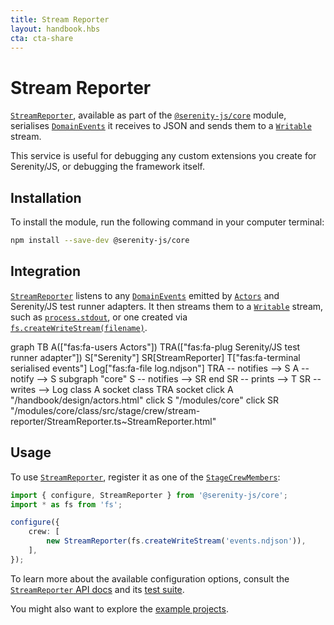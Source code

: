 ```yaml
---
title: Stream Reporter
layout: handbook.hbs
cta: cta-share
---
```

# Stream Reporter

[`StreamReporter`](/modules/core/class/src/stage/crew/stream-reporter/StreamReporter.ts~StreamReporter.html), available as part of the [`@serenity-js/core`](/modules/core) module, serialises [`DomainEvents`](/modules/core/class/src/events/DomainEvent.ts~DomainEvent.html) it receives to JSON and sends them to a [`Writable`](https://nodejs.org/docs/latest-v14.x/api/stream.html#stream_writable_streams) stream.

This service is useful for debugging any custom extensions you create for Serenity/JS, or debugging the framework itself.

## Installation

To install the module, run the following command in your computer terminal:

```bash
npm install --save-dev @serenity-js/core
```

## Integration

[`StreamReporter`](/modules/core/class/src/stage/crew/stream-reporter/StreamReporter.ts~StreamReporter.html) listens to any [`DomainEvents`](/modules/core/identifiers.html#events) emitted by [`Actors`](/handbook/design/actors.html) and Serenity/JS test runner adapters. It then streams them to a [`Writable`](https://nodejs.org/docs/latest-v14.x/api/stream.html#stream_writable_streams) stream, such as [`process.stdout`](https://nodejs.org/docs/latest-v14.x/api/process.html#process_process_stdout), or one created via [`fs.createWriteStream(filename)`](https://nodejs.org/docs/latest-v14.x/api/fs.html#fs_fs_createwritestream_path_options).

<div class="mermaid">
graph TB
    A(["fas:fa-users Actors"])
    TRA(["fas:fa-plug Serenity/JS test runner adapter"])
    S["Serenity"]
    SR[StreamReporter]
    T["fas:fa-terminal serialised events"]
    Log["fas:fa-file log.ndjson"]
    TRA -- notifies --> S
    A -- notify --> S
    subgraph "core"
        S -- notifies --> SR
    end
    SR -- prints --> T
    SR -- writes --> Log 
    class A socket
    class TRA socket
    click A "/handbook/design/actors.html"
    click S "/modules/core"
    click SR "/modules/core/class/src/stage/crew/stream-reporter/StreamReporter.ts~StreamReporter.html"
</div>

## Usage

To use [`StreamReporter`](/modules/core/class/src/stage/crew/stream-reporter/StreamReporter.ts~StreamReporter.html), register it as one of the [`StageCrewMembers`](/modules/core/class/src/stage/StageCrewMember.ts~StageCrewMember.html):

```typescript
import { configure, StreamReporter } from '@serenity-js/core';
import * as fs from 'fs';

configure({
    crew: [
        new StreamReporter(fs.createWriteStream('events.ndjson')),
    ],
});
```

To learn more about the available configuration options, consult the [`StreamReporter` API docs](/modules/core/class/src/stage/crew/stream-reporter/StreamReporter.ts~StreamReporter.html) and its [test suite](/modules/core/test-file/spec/stage/crew/stream-reporter/StreamReporter.spec.ts.html).

You might also want to explore the [example projects](https://github.com/serenity-js/serenity-js/tree/2.x/examples).
